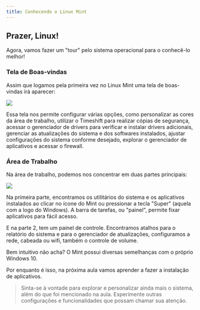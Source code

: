 ```yaml
---
title: Conhecendo o Linux Mint
---
```


## Prazer, Linux!

Agora, vamos fazer um "tour" pelo sistema operacional para o conhecê-lo melhor!

### Tela de Boas-vindas

Assim que logamos pela primeira vez no Linux Mint uma tela de boas-vindas irá aparecer:

![](https://menthor-content.s3.sa-east-1.amazonaws.com/34de5c81-f21c-41d2-bce3-bd7e9877a5e5)

Essa tela nos permite configurar várias opções, como personalizar as cores da área de trabalho, utilizar o Timeshift para realizar cópias de segurança, acessar o gerenciador de drivers para verificar e instalar drivers adicionais, gerenciar as atualizações do sistema e dos softwares instalados, ajustar configurações do sistema conforme desejado, explorar o gerenciador de aplicativos e acessar o firewall.

### Área de Trabalho

Na área de trabalho, podemos nos concentrar em duas partes principais:

![](https://menthor-content.s3.sa-east-1.amazonaws.com/3e5672aa-e55d-4688-8ce1-6c40d1f834bd)

Na primeira parte, encontramos os utilitários do sistema e os aplicativos instalados ao clicar no ícone do Mint ou pressionar a tecla "Super" (aquela com a logo do Windows). A barra de tarefas, ou "painel", permite fixar aplicativos para fácil acesso.

E na parte 2, tem um painel de controle. Encontramos atalhos para o relatório do sistema e para o gerenciador de atualizações, configuramos a rede, cabeada ou wifi, também o controle de volume.

Bem intuitivo não acha? O Mint possui diversas semelhanças com o próprio Windows 10.

Por enquanto é isso, na próxima aula vamos aprender a fazer a instalação de aplicativos.

> Sinta-se à vontade para explorar e personalizar ainda mais o sistema, além do que foi mencionado na aula. Experimente outras configurações e funcionalidades que possam chamar sua atenção.
